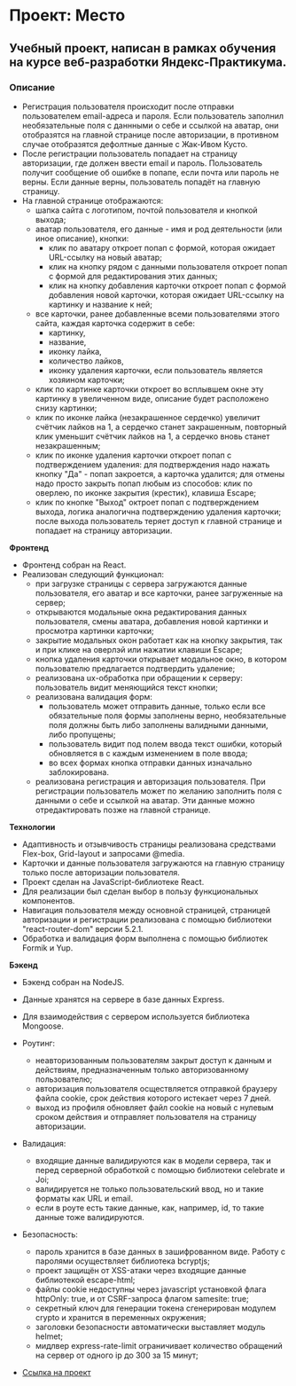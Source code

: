 # Проект: Место

## Учебный проект, написан в рамках обучения на курсе веб-разработки Яндекс-Практикума.

### Описание

- Регистрация пользователя происходит после отправки пользователем email-адреса и пароля. Если пользователь заполнил необязательные поля с даннными о себе и ссылкой на аватар, они отобразятся на главной странице после авторизации, в противном случае отобразятся дефолтные данные с Жак-Ивом Кусто.
- После регистрации пользователь попадает на страницу авторизации, где должен ввести email и пароль. Пользователь получит сообщение об ошибке в попапе, если почта или пароль не верны. Если данные верны, пользователь попадёт на главную страницу.
- На главной странице отображаются:
  - шапка сайта с логотипом, почтой пользователя и кнопкой выхода;
  - аватар пользователя, его данные - имя и род деятельности (или иное описание), кнопки:
    - клик по аватару откроет попап с формой, которая ожидает URL-ссылку на новый аватар;
    - клик на кнопку рядом с данными пользователя откроет попап с формой для редактирования этих данных;
    - клик на кнопку добавления карточки откроет попап с формой добавления новой карточки, которая ожидает URL-ссылку на картинку и название к ней;
  - все карточки, ранее добавленные всеми пользователями этого сайта, каждая карточка содержит в себе:
    - картинку,
    - название,
    - иконку лайка,
    - количество лайков,
    - иконку удаления карточки, если пользователь является хозяином карточки;
  - клик по картинке карточки откроет во всплывшем окне эту картинку в увеличенном виде, описание будет расположено снизу картинки;
  - клик по иконке лайка (незакрашенное сердечко) увеличит счётчик лайков на 1, а сердечко станет закрашенным, повторный клик уменьшит счётчик лайков на 1, а сердечко вновь станет незакрашенным;
  - клик по иконке удаления карточки откроет попап с подтверждением удаления: для подтверждения надо нажать кнопку "Да" - попап закроется, а карточка удалится; для отмены надо просто закрыть попап любым из способов: клик по оверлею, по иконке закрытия (крестик), клавиша Escape;
  - клик по кнопке "Выход" октроет попап с подтверждением выхода, логика аналогична подтверждению удаления карточки; после выхода пользователь теряет доступ к главной странице и попадает на страницу авторизации.

**Фронтенд**

- Фронтенд собран на React.
- Реализован следующий функционал:
  - при загрузке страницы с сервера загружаются данные пользователя, его аватар и все карточки, ранее загруженные на сервер;
  - открываются модальные окна редактирования данных пользователя, смены аватара, добавления новой картинки и просмотра картинки карточки;
  - закрытие модальных окон работает как на кнопку закрытия, так и при клике на оверлэй или нажатии клавиши Escape;
  - кнопка удаления карточки открывает модальное окно, в котором пользователю предлагается подтвердить удаление;
  - реализована ux-обработка при обращении к серверу: пользователь видит меняющийся текст кнопки;
  - реализована валидация форм:
    - пользователь может отправить данные, только если все обязательные поля формы заполнены верно, необязательные поля должны быть либо заполнены валидными данными, либо пропущены;
    - пользователь видит под полем ввода текст ошибки, который обновляется в с каждым изменением в поле ввода;
    - во всех формах кнопка отправки данных изначально заблокирована.
  - реализована регистрация и авторизация пользователя. При регистрации пользователь может по желанию заполнить поля с данными о себе и ссылкой на аватар. Эти данные можно отредактировать позже на главной странице.

**Технологии**

- Адаптивность и отзывчивость страницы реализована средствами Flex-box, Grid-layout и запросами @media.
- Карточки и данные пользователя загружаются на главную страницу только после авторизации пользователя.
- Проект сделан на JavaScript-библиотеке React.
- Для реализации был сделан выбор в пользу функциональных компонентов.
- Навигация пользователя между основной страницей, страницей авторизации и регистрации реализована с помощью библиотеки "react-router-dom" версии 5.2.1.
- Обработка и валидация форм выполнена с помощью библиотек Formik и Yup.

**Бэкенд**

- Бэкенд собран на NodeJS.
- Данные хранятся на сервере в базе данных Express.
- Для взаимодействия с сервером используется библиотека Mongoose.
- Роутинг:

  - неавторизованным пользователям закрыт доступ к данным и действиям, предназначенным только авторизованному пользователю;
  - авторизация пользователя осществляется отправкой браузеру файла cookie, срок действия которого истекает через 7 дней.
  - выход из профиля обновляет файл cookie на новый с нулевым сроком действия и отправляет пользователя на страницу авторизации.

- Валидация:

  - входящие данные валидируются как в модели сервера, так и перед серверной обработкой с помощью библиотеки celebrate и Joi;
  - валидируется не только пользовательский ввод, но и такие форматы как URL и email.
  - если в роуте есть такие данные, как, например, id, то такие данные тоже валидируются.

- Безопасность:

  - пароль хранится в базе данных в зашифрованном виде. Работу с паролями осуществляет библиотека bcryptjs;
  - проект защищён от XSS-атаки через входящие данные библиотекой escape-html;
  - файлы cookie недоступны через javascript установкой флага httpOnly: true, и от CSRF-запроса флагом samesite: true;
  - секретный ключ для генерации токена сгенерирован модулем crypto и хранится в переменных окружения;
  - заголовки безопасности автоматически выставляет модуль helmet;
  - мидлвер express-rate-limit ограничивает количество обращений на сервер от одного ip до 300 за 15 минут;

- [Ссылка на проект](https://moovies.nomoredomains.work)
